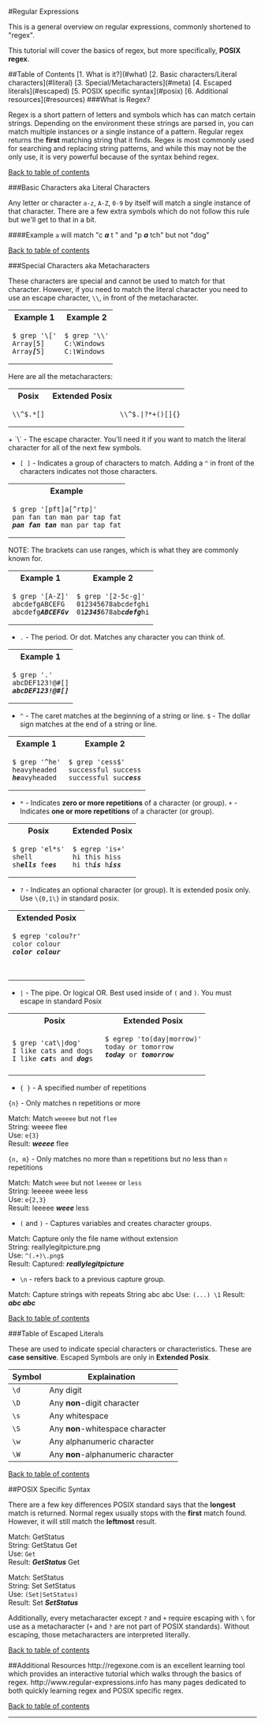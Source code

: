 #Regular Expressions


This is a general overview on regular expressions, commonly shortened to "regex".

This tutorial will cover the basics of regex, but more specifically, **POSIX regex**.

<a name="top"/>
##Table of Contents
[1. What is it?](#what)    
[2. Basic characters/Literal characters](#literal)    
[3. Special/Metacharacters](#meta)    
[4. Escaped literals](#escaped)    
[5. POSIX specific syntax](#posix)    
[6. Additional resources](#resources)    

<a name="what"/>
###What is Regex?

Regex is a short pattern of letters and symbols which has can match certain strings. Depending on the environment these strings are parsed in, you can match multiple instances or a single instance of a pattern. Regular regex returns the **first** matching string that it finds. Regex is most commonly used for searching and replacing string patterns, and while this may not be the only use, it is very powerful because of the syntax behind regex.

[Back to table of contents](#top)

<a name="literal"/>
###Basic Characters aka Literal Characters

Any letter or character `a-z`, `A-Z`, `0-9` by itself will match a single instance of that character. There are a few extra symbols which do not follow this rule but we'll get to that in a bit.

####Example
`a` will match "c **_a_** t " and "p **_a_** tch" but not "dog"

[Back to table of contents](#top)

<a name="meta"/>
###Special Characters aka Metacharacters

These characters are special and cannot be used to match for that character. However, if you need to match the literal character you need to use an escape character, `\\`, in front of the metacharacter.

<table>
  <tr>
    <th>Example 1</th>
    <th>Example 2</th>
  </tr>
  <tr>
    <td>
    <pre><code>$ grep '\['
Array[5]
Array<strong><em>[</em></strong>5]</code></pre>
    </td>
    <td>
    <pre><code>$ grep '\\'
C:\Windows
C:<strong><em>\</em></strong>Windows</code></pre>
    </td>
  </tr>
</table> 

Here are all the metacharacters:
<table>
  <tr>
    <th>Posix</th>
    <th>Extended Posix</th>
  </tr>
  <tr>
    <td>
    <pre><code>\\^$.*[]</code></pre>
    </td>
    <td>
    <td>
    <pre><code>\\^$.|?*+()[]{}</code></pre>
    </td>
    </td>
  </tr>
</table> 
+ `\` - The escape character. You'll need it if you want to match the literal character for all of the next few symbols.

+ `[ ]` - Indicates a group of characters to match. Adding a `^` in front of the characters indicates not those characters.

<table>
  <tr>
    <th>Example</th>
  </tr>
  <tr>
    <td>
    <pre><code>$ grep '[pft]a[^rtp]'
pan fan tan man par tap fat
<strong><em>pan fan tan</em></strong> man par tap fat</code></pre>
    </td>
  </tr>
</table>  

NOTE: The brackets can use ranges, which is what they are commonly known for.

<table>
  <tr>
    <th>Example 1</th>
    <th>Example 2</th>
  </tr>
  <tr>
    <td>
    <pre><code>$ grep '[A-Z]'
abcdefgABCEFG
abcdefg<strong><em>ABCEFGv</em></strong></code></pre>
    </td>
    <td>
    <pre><code>$ grep '[2-5c-g]'
012345678abcdefghi
01<strong><em>2345</em></strong>678ab<strong><em>cdefg</em></strong>hi</code></pre>
    </td>
  </tr>
</table>   

+ `.` - The period. Or dot. Matches any character you can think of.

<table>
  <tr>
    <th>Example 1</th>
  </tr>
  <tr>
    <td>
    <pre><code>$ grep '.'
abcDEF123!@#[]
<strong><em>abcDEF123!@#[]</em></strong></code></pre>
    </td>
  </tr>
</table>

+ `^` - The caret matches at the beginning of a string or line.  `$` - The dollar sign matches at the end of a string or line.

<table>
  <tr>
    <th>Example 1</th>
    <th>Example 2</th>
  </tr>
  <tr>
    <td>
    <pre><code>$ grep '^he'
heavyheaded
<strong><em>he</em></strong>avyheaded</code></pre>
    </td>
    <td>
    <pre><code>$ grep 'cess$'
successful success
successful suc<strong><em>cess</em></strong></code></pre>
    </td>
  </tr>
</table>

+ `*` - Indicates **zero or more repetitions** of a character (or group). `+` - Indicates **one or more repetitions** of a character (or group).

<table>
  <tr>
    <th>Posix</th>
    <th>Extended Posix</th>
  </tr>
  <tr>
    <td>
    <pre><code>$ grep 'el*s'
shell
sh<strong><em>ells</em></strong> fe<strong><em>es</em></strong></code></pre>
    </td>
    <td>
    <pre><code>$ egrep 'is+'
hi this hiss
hi th<strong><em>is</em></strong> h<strong><em>iss</em></strong></code></pre>
    </td>
  </tr>
</table>

+ `?` - Indicates an optional character (or group). It is extended posix only. Use `\{0,1\}` in standard posix.

<table>
  <tr>
    <th>Extended Posix</th>
  </tr>
  <tr>
    <td>
    <pre><code>$ egrep 'colou?r'
color colour
<strong><em>color colour</em></strong></pre>
    </td>
  </tr>
</table>

+ `|` - The pipe. Or logical OR. Best used inside of `(` and `)`. You must escape in standard Posix
<table>
  <tr>
    <th>Posix</th>
    <th>Extended Posix</th>
  </tr>
  <tr>
    <td>
    <pre><code>$ grep 'cat\|dog'
I like cats and dogs 
I like <strong><em>cat</em></strong>s and <strong><em>dog</em></strong>s</code></pre>
    </td>
    <td>
    <pre><code>$ egrep 'to(day|morrow)'
today or tomorrow
<strong><em>today</em></strong> or <strong><em>tomorrow</em></strong>
    </td>
  </tr>
</table>

+ `{ }` - A specified number of repetitions

`{n}` - Only matches n repetitions or more

Match: Match `weeeee` but not `flee`     
String: weeee flee   
Use: `e{3}`     
Result: **_weeee_** flee    

`{n, m}` - Only matches no more than `m` repetitions but no less than `n` repetitions

Match: Match `weee` but not `leeeee` or `less`     
String: leeeee weee less   
Use: `e{2,3}`     
Result: leeeee **_weee_** less    

+ `(` and `)` - Captures variables and creates character groups.

Match: Capture only the file name without extension     
String: reallylegitpicture.png   
Use: `^(.+)\.png$`     
Result: Captured: **_reallylegitpicture_**     

+ `\n` - refers back to a previous capture group.

Match: Capture strings with repeats
String abc abc
Use: `(...) \1`
Result: **_abc abc_**


[Back to table of contents](#top)

<a name="escaped"/>
###Table of Escaped Literals

These are used to indicate special characters or characteristics. These are **case sensitive**.
Escaped Symbols are only in **Extended Posix**.

Symbol | Explaination
-------|-------------
 `\d`  |  Any digit
 `\D`  |  Any **non**-digit character
 `\s`  |  Any whitespace
 `\S`  |  Any **non**-whitespace character
 `\w`  |  Any alphanumeric character
 `\W`  |  Any **non**-alphanumeric character

[Back to table of contents](#top)

<a name="posix"/>
##POSIX Specific Syntax

There are a few key differences  POSIX standard says that the **longest** match is returned. Normal regex usually stops with the **first** match found. However, it will still match the **leftmost** result.

Match: GetStatus     
String: GetStatus Get   
Use: `Get`     
Result: **_GetStatus_** Get    

Match: SetStatus     
String: Set SetStatus   
Use: `(Set|SetStatus)`     
Result: Set **_SetStatus_**   

Additionally, every metacharacter except `?` and `+` require escaping  with `\` for use as a metacharacter (`+` and `?` are not part of POSIX standards). Without escaping, those metacharacters are interpreted literally.

[Back to table of contents](#top)

<a name="resources"/>
##Additional Resources
http://regexone.com is an excellent learning tool which provides an interactive tutorial which walks through the basics of regex.    
http://www.regular-expressions.info has many pages dedicated to both quickly learning regex and POSIX specific regex.

[Back to table of contents](#top)

----------------------------------
